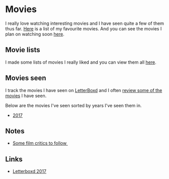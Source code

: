 # Movies
I really love watching interesting movies and I have seen quite a few of them thus far. [Here](https://letterboxd.com/nikitavoloboev/list/favourite-movies/) is a list of my favourite movies. And you can see the movies I plan on watching soon [here](https://trello.com/b/jFaHJFow).

## Movie lists
I made some lists of movies I really liked and you can view them all [here](https://letterboxd.com/nikitavoloboev/lists/).

## Movies seen
I track the movies I have seen on [LetterBoxd](https://letterboxd.com/nikitavoloboev/) and I often [review some of the movies](https://letterboxd.com/nikitavoloboev/films/reviews/by/added/) I have seen. 

Below are the movies I've seen sorted by years I've seen them in.
- [2017](https://letterboxd.com/nikitavoloboev/films/diary/for/2017/)

## Notes
- [Some film critics to follow ](https://www.reddit.com/r/flicks/comments/7lgwp1/having_a_hard_time_finding_quality_critics_on/)

## Links
- [Letterboxd 2017](https://letterboxd.com/2017/#most-popular-overall)